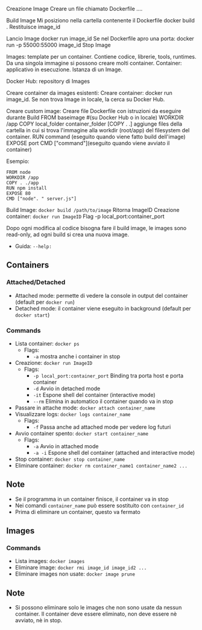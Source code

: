 Creazione Image
Creare un file chiamato Dockerfile
….

Build Image
Mi posiziono nella cartella contenente il Dockerfile
docker build .
Restituisce image_id

Lancio Image
docker run image_id
Se nel Dockerfile apro una porta: docker run -p 55000:55000 image_id
Stop Image




Images: template per un container. Contiene codice, librerie, tools, runtimes. Da una singola immagine si possono creare molti container.
Container: applicativo in esecuzione. Istanza di un Image.

Docker Hub: repository di Images

Creare container da images esistenti:
Creare container: docker run image_id. Se non trova Image in locale, la cerca su Docker Hub.


Creare custom image:
Creare file Dockerfile con istruzioni da eseguire durante Build
FROM baseimage #(su Docker Hub o in locale)
WORKDIR /app
COPY local_folder container_folder
[COPY . .] aggiunge files della cartella in cui si trova l'immagine alla workdir (root/app) del filesystem del container.
RUN command (eseguito quando viene fatto build dell'image)
EXPOSE port
CMD ["command"](eseguito quando viene avviato il container)

Esempio:
```
FROM node
WORKDIR /app
COPY . ./app
RUN npm install
EXPOSE 80
CMD ["node". " server.js"]
```
Build Image: `docker build /path/to/image`
Ritorna ImageID
Creazione container: `docker run ImageID`
Flag -p local_port:container_port


Dopo ogni modifica al codice bisogna fare il build image, le images sono read-only, ad ogni build si crea una nuova image. 

- Guida: `--help:`

## Containers
### Attached/Detached
- Attached mode: permette di vedere la console in output del container (default per `docker run`)
- Detached mode: il container viene eseguito in background (default per `docker start`)
### Commands
- Lista container: `docker ps`
  - Flags:
    - `-a` mostra anche i container in stop
- Creazione: `docker run ImageID`
  - Flags:
    - `-p local_port:container_port` Binding tra porta host e porta container
    - `-d` Avvio in detached mode
    - `-it` Espone shell del container (interactive mode)
    - `--rm` Elimina in automatico il container quando va in stop
- Passare in attache mode: `docker attach container_name`
- Visualizzare logs: `docker logs container_name`
  - Flags:
    - `-f` Passa anche ad attached mode per vedere log futuri
- Avvio container spento: `docker start container_name`
  - Flags:
    - `-a` Avvio in attached mode
    - `-a -i` Espone shell del container (attached and interactive mode)
- Stop container: `docker stop container_name`
- Eliminare container: `docker rm container_name1 container_name2 ...`

## Note
- Se il programma in un container finisce, il container va in stop
- Nei comandi `container_name` può essere sostituito con `container_id`
- Prima di eliminare un container, questo va fermato

## Images
### Commands
- Lista images: `docker images`
- Eliminare image: `docker rmi image_id image_id2 ...`
- Eliminare images non usate: `docker image prune`

## Note
- Si possono eliminare solo le images che non sono usate da nessun container. Il container deve essere eliminato, non deve essere nè avviato, nè in stop.
